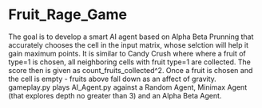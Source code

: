 # Fruit_Rage_Game
The goal is to develop a smart AI agent based on Alpha Beta Prunning that accurately chooses the cell in the input matrix, whose selction will help it gain maximum points.
It is similar to Candy Crush where where a fruit of type=1 is chosen, all neighboring cells with fruit type=1 are collected. 
The score then is given as count_fruits_collected^2.
Once a fruit is chosen and the cell is empty - fruits above fall down as an affect of gravity.
gameplay.py plays AI_Agent.py against a Random Agent, Minimax Agent (that explores depth no greater than 3) and an Alpha Beta Agent.
